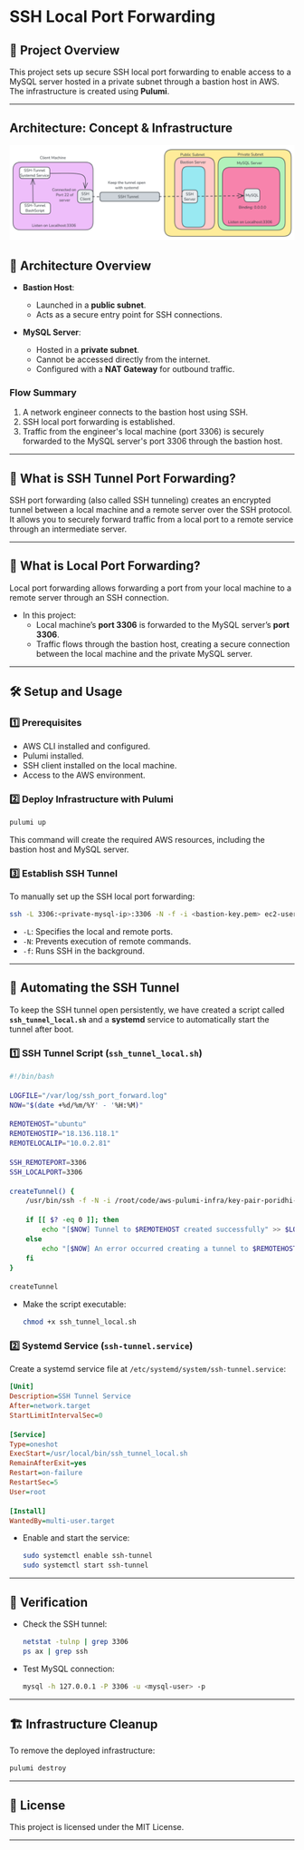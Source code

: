 # SSH Local Port Forwarding 

## 📌 **Project Overview**
This project sets up secure SSH local port forwarding to enable access to a MySQL server hosted in a private subnet through a bastion host in AWS. The infrastructure is created using **Pulumi**.

---

## Architecture: Concept & Infrastructure
![Project Architecture](./CONCEPT_SSH.png)


## 🚀 **Architecture Overview**
- **Bastion Host**:
  - Launched in a **public subnet**.
  - Acts as a secure entry point for SSH connections.

- **MySQL Server**:
  - Hosted in a **private subnet**.
  - Cannot be accessed directly from the internet.
  - Configured with a **NAT Gateway** for outbound traffic.

### **Flow Summary**
1. A network engineer connects to the bastion host using SSH.
2. SSH local port forwarding is established.
3. Traffic from the engineer's local machine (port 3306) is securely forwarded to the MySQL server's port 3306 through the bastion host.

---

## 🔎 **What is SSH Tunnel Port Forwarding?**
SSH port forwarding (also called SSH tunneling) creates an encrypted tunnel between a local machine and a remote server over the SSH protocol. It allows you to securely forward traffic from a local port to a remote service through an intermediate server.

---

## 🔎 **What is Local Port Forwarding?**
Local port forwarding allows forwarding a port from your local machine to a remote server through an SSH connection.
- In this project:
  - Local machine’s **port 3306** is forwarded to the MySQL server’s **port 3306**.
  - Traffic flows through the bastion host, creating a secure connection between the local machine and the private MySQL server.

---

## 🛠 **Setup and Usage**

### **1️⃣ Prerequisites**
- AWS CLI installed and configured.
- Pulumi installed.
- SSH client installed on the local machine.
- Access to the AWS environment.

### **2️⃣ Deploy Infrastructure with Pulumi**
```sh
pulumi up
```
This command will create the required AWS resources, including the bastion host and MySQL server.

### **3️⃣ Establish SSH Tunnel**
To manually set up the SSH local port forwarding:
```sh
ssh -L 3306:<private-mysql-ip>:3306 -N -f -i <bastion-key.pem> ec2-user@<bastion-host-ip>
```
- `-L`: Specifies the local and remote ports.
- `-N`: Prevents execution of remote commands.
- `-f`: Runs SSH in the background.

---

## 📜 **Automating the SSH Tunnel**
To keep the SSH tunnel open persistently, we have created a script called **`ssh_tunnel_local.sh`** and a **systemd** service to automatically start the tunnel after boot.

### **1️⃣ SSH Tunnel Script (`ssh_tunnel_local.sh`)**
```sh
#!/bin/bash

LOGFILE="/var/log/ssh_port_forward.log"
NOW="$(date +%d/%m/%Y' - '%H:%M)" 

REMOTEHOST="ubuntu"
REMOTEHOSTIP="18.136.118.1"
REMOTELOCALIP="10.0.2.81"

SSH_REMOTEPORT=3306
SSH_LOCALPORT=3306

createTunnel() {
    /usr/bin/ssh -f -N -i /root/code/aws-pulumi-infra/key-pair-poridhi-poc.pem -L $SSH_LOCALPORT:$REMOTELOCALIP:$SSH_REMOTEPORT $REMOTEHOST@$REMOTEHOSTIP
    
    if [[ $? -eq 0 ]]; then
        echo "[$NOW] Tunnel to $REMOTEHOST created successfully" >> $LOGFILE
    else
        echo "[$NOW] An error occurred creating a tunnel to $REMOTEHOST. RC was $?" >> $LOGFILE
    fi
}

createTunnel
```
- Make the script executable:
  ```sh
  chmod +x ssh_tunnel_local.sh
  ```

### **2️⃣ Systemd Service (`ssh-tunnel.service`)**
Create a systemd service file at `/etc/systemd/system/ssh-tunnel.service`:
```ini
[Unit]
Description=SSH Tunnel Service
After=network.target
StartLimitIntervalSec=0

[Service]
Type=oneshot
ExecStart=/usr/local/bin/ssh_tunnel_local.sh
RemainAfterExit=yes
Restart=on-failure
RestartSec=5
User=root

[Install]
WantedBy=multi-user.target
```
- Enable and start the service:
  ```sh
  sudo systemctl enable ssh-tunnel
  sudo systemctl start ssh-tunnel
  ```

---

## 🎯 **Verification**
- Check the SSH tunnel:
  ```sh
  netstat -tulnp | grep 3306
  ps ax | grep ssh
  ```
- Test MySQL connection:
  ```sh
  mysql -h 127.0.0.1 -P 3306 -u <mysql-user> -p
  ```

---

## 🏗 **Infrastructure Cleanup**
To remove the deployed infrastructure:
```sh
pulumi destroy
```

---

## 📄 **License**
This project is licensed under the MIT License.

---






